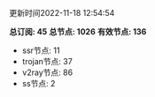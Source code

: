 更新时间2022-11-18 12:54:54

**总订阅: 45**
**总节点: 1026**
**有效节点: 136**
- ssr节点: 11
- trojan节点: 37
- v2ray节点: 86
- ss节点: 2
